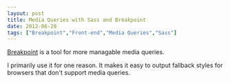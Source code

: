 ```yaml
---
layout: post
title: Media Queries with Sass and Breakpoint
date: 2012-06-28
tags: ["Breakpoint","Front-end","Media Queries","Sass"]
---
```


[Breakpoint](http://breakpoint-sass.com/) is a tool for more managable media queries.

I primarily use it for one reason. It makes it easy to output fallback styles for browsers that don't support media queries.